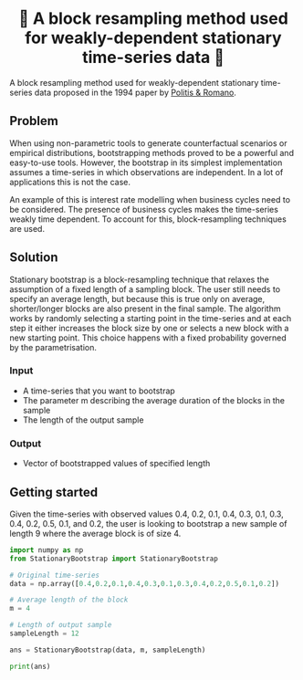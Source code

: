 <h1 align="center" style="border-botom: none">
  <b>
    🐍 A block resampling method used for weakly-dependent stationary time-series data 🐍     
  </b>
</h1>

A block resampling method used for weakly-dependent stationary time-series data proposed in the 1994 paper by [Politis & Romano](https://www.researchgate.net/publication/254287565_The_Stationary_Bootstrap).

## Problem
When using non-parametric tools to generate counterfactual scenarios or empirical distributions, bootstrapping methods proved to be a powerful and easy-to-use tools. However, the bootstrap in its simplest implementation assumes a time-series in which observations are independent. In a lot of applications this is not the case.

An example of this is interest rate modelling when business cycles need to be considered. The presence of business cycles makes the time-series weakly time dependent. To account for this, block-resampling techniques are used.

## Solution

Stationary bootstrap is a block-resampling technique that relaxes the assumption of a fixed length of a sampling block. The user still needs to specify an average length, but because this is true only on average, shorter/longer blocks are also present in the final sample.
The algorithm works by randomly selecting a starting point in the time-series and at each step it either increases the block size by one or selects a new block with a new starting point. This choice happens with a fixed probability governed by the parametrisation.

### Input
 - A time-series that you want to bootstrap
 - The parameter m describing the average duration of the blocks in the sample
 - The length of the output sample
 
 ### Output
  - Vector of bootstrapped values of specified length

## Getting started

Given the time-series with observed values 0.4, 0.2, 0.1, 0.4, 0.3, 0.1, 0.3, 0.4, 0.2, 0.5, 0.1, and 0.2, the user is looking to bootstrap a new sample of length 9 where the average block is of size 4. 

```python
import numpy as np
from StationaryBootstrap import StationaryBootstrap

# Original time-series
data = np.array([0.4,0.2,0.1,0.4,0.3,0.1,0.3,0.4,0.2,0.5,0.1,0.2])

# Average length of the block
m = 4

# Length of output sample
sampleLength = 12

ans = StationaryBootstrap(data, m, sampleLength)

print(ans)
```
